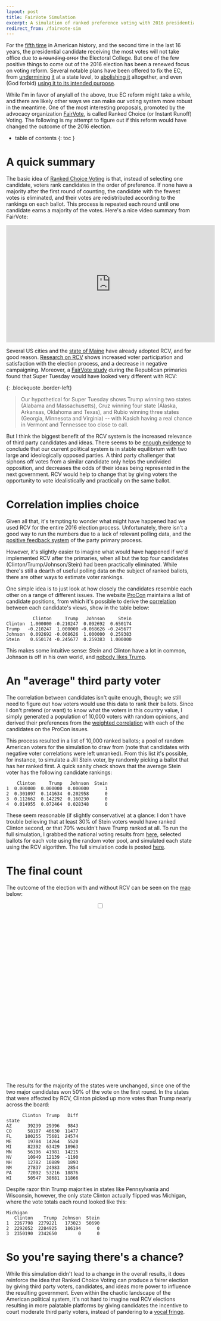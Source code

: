 ```yaml
---
layout: post
title: FairVote Simulation
excerpt: A simulation of ranked preference voting with 2016 presidential election data.
redirect_from: /fairvote-sim
---
```


For the [fifth time](https://en.wikipedia.org/wiki/United_States_presidential_elections_in_which_the_winner_lost_the_popular_vote) in American history, and the second time in the last 16 years, the presidential candidate receiving the most votes will not take office due to ~~a rounding error~~ the Electoral College. But one of the few positive things to come out of the 2016 election has been a renewed focus on voting reform. Several notable plans have been offered to fix the EC, from [undermining](https://trumptraders.org/trade/) [it](http://www.nationalpopularvote.com/) at a state level, to [abolishing it](http://www.cnn.com/2016/11/15/politics/barbara-boxer-electoral-college-donald-trump-2016-election/) altogether, and even (God forbid) [using it to its intended purpose](http://www.hamiltonelectors.com/).

While I'm in favor of any/all of the above, true EC reform might take a while, and there are likely other ways we can make our voting system more robust in the meantime. One of the most interesting proposals, promoted by the advocacy organization [FairVote](http://www.fairvote.org/), is called Ranked Choice (or Instant Runoff) Voting. The following is my attempt to figure out if this reform would have changed the outcome of the 2016 election.

<!--more-->
* table of contents
{: toc }

# A quick summary

The basic idea of [Ranked Choice Voting](https://en.wikipedia.org/wiki/Instant-runoff_voting) is that, instead of selecting one candidate, voters rank candidates in the order of preference. If none have a majority after the first round of counting, the candidate with the fewest votes is eliminated, and their votes are redistributed according to the rankings on each ballot. This process is repeated each round until one candidate earns a majority of the votes. Here's a nice video summary from FairVote:

<div align="center">
  <iframe width="560" height="315" src="https://www.youtube.com/embed/CIz_nzP-W_c" frameborder="0" allowfullscreen></iframe>
</div>

Several US cities and the [state of Maine](http://www.nytimes.com/2016/12/03/us/maine-ranked-choice-voting.html) have already adopted RCV, and for good reason. [Research on RCV](http://www.fairvote.org/rcv#research_on_rcv) shows increased voter participation and satisfaction with the election process, and a decrease in negative campaigning. Moreover, a [FairVote study](http://www.fairvote.org/simulating_instant_runoff_flips_most_donald_trump_primary_victories) during the Republican primaries found that Super Tuesday would have looked very different with RCV:

{: .blockquote .border-left}
> Our hypothetical for Super Tuesday shows Trump winning two states (Alabama and Massachusetts), Cruz winning four state (Alaska, Arkansas, Oklahoma and Texas), and Rubio winning three states (Georgia, Minnesota and Virginia) -- with Kasich having a real chance in Vermont and Tennessee too close to call.

But I think the biggest benefit of the RCV system is the increased relevance of third party candidates and ideas. There seems to be [enough evidence](https://en.wikipedia.org/wiki/Duverger's_law) to conclude that our current political system is in stable equilibrium with two large and ideologically opposed parties. A third party challenger that siphons off votes from a similar candidate only helps the undivided opposition, and decreases the odds of their ideas being represented in the next government. RCV would help to change that by giving voters the opportunity to vote idealistically and practically on the same ballot.

# Correlation implies choice

Given all that, it's tempting to wonder what might have happened had we used RCV for the entire 2016 election process. Unfortunately, there isn't a good way to run the numbers due to a lack of relevant polling data, and the [positive feedback system](https://en.wikipedia.org/wiki/Positive_feedback) of the party primary process.

However, it's slightly easier to imagine what would have happened if we'd implemented RCV after the primaries, when all but the top four candidates (Clinton/Trump/Johnson/Stein) had been practically eliminated. While there's still a dearth of useful polling data on the subject of ranked ballots, there are other ways to estimate voter rankings.

One simple idea is to just look at how closely the candidates resemble each other on a range of different issues. The website [ProCon](http://2016election.procon.org/view.source-summary-chart.php) maintains a list of candidate positions, from which it's possible to derive the [correlation](https://xkcd.com/552/) between each candidate's views, show in the table below:

```text
          Clinton     Trump   Johnson     Stein
Clinton  1.000000 -0.210247  0.092692  0.650174
Trump   -0.210247  1.000000 -0.068626 -0.245677
Johnson  0.092692 -0.068626  1.000000  0.259383
Stein    0.650174 -0.245677  0.259383  1.000000
```

This makes some intuitive sense: Stein and Clinton have a lot in common, Johnson is off in his own world, and [nobody likes Trump](http://www.cnn.com/2016/12/08/politics/donald-trump-approval-ratings-pew-poll-transition/).

# An "average" third party voter

The correlation between candidates isn't quite enough, though; we still need to figure out how voters would use this data to rank their ballots. Since I don't pretend (or want) to know what the voters in this country value, I simply generated a population of 10,000 voters with random opinions, and derived their preferences from the [weighted correlation](https://en.wikipedia.org/wiki/Pearson_product-moment_correlation_coefficient#Weighted_correlation_coefficient) with each of the candidates on the ProCon issues.

This process resulted in a list of 10,000 ranked ballots; a pool of random American voters for the simulation to draw from (note that candidates with negative voter correlations were left unranked). From this list it's possible, for instance, to simulate a Jill Stein voter, by randomly picking a ballot that has her ranked first. A quick sanity check shows that the average Stein voter has the following candidate rankings:

```text
    Clinton     Trump   Johnson  Stein
1  0.000000  0.000000  0.000000      1
2  0.301097  0.141634  0.202958      0
3  0.112662  0.142292  0.160230      0
4  0.014955  0.072464  0.028348      0
```

These seem reasonable (if slightly conservative) at a glance: I don't have trouble believing that at least 30% of Stein voters would have ranked Clinton second, or that 70% wouldn't have Trump ranked at all. To run the full simulation, I grabbed the national voting results from [here](https://github.com/benhamner/2016-us-election), selected ballots for each vote using the random voter pool, and simulated each state using the RCV algorithm. The full simulation code is posted [here](https://github.com/danwahl/fairvote-test).

# The final count

The outcome of the election with and without RCV can be seen on the [map](https://datamaps.github.io/) below:

<link rel="stylesheet" type="text/css" href="/assets/css/fairvote-sim/fairvote.css">
<div align="center">
  <div class="onoffswitch">
      <input type="checkbox" name="onoffswitch" class="onoffswitch-checkbox" id="myonoffswitch">
      <label class="onoffswitch-label" for="myonoffswitch">
          <span class="onoffswitch-inner"></span>
          <span class="onoffswitch-switch"></span>
      </label>
  </div>
</div>
<div id="container" style="position: relative; height: 400px; margin-bottom: 64px;"></div>

<script src="//cdnjs.cloudflare.com/ajax/libs/d3/3.5.3/d3.min.js"></script>
<script src="//cdnjs.cloudflare.com/ajax/libs/topojson/1.6.9/topojson.min.js"></script>
<script src="https://ajax.googleapis.com/ajax/libs/jquery/3.1.1/jquery.min.js"></script>
<script src="https://datamaps.github.io/scripts/0.4.4/datamaps.usa.min.js"></script>
<script src="/assets/js/fairvote-sim/fairvote.js"></script>

The results for the majority of the states were unchanged, since one of the two major candidates won 50% of the vote on the first round. In the states that were affected by RCV, Clinton picked up more votes than Trump nearly across the board:

```text
      Clinton  Trump   Diff
state                       
AZ      39239  29396   9843
CO      58107  46630  11477
FL     100255  75681  24574
ME      19784  14264   5520
MI      82392  63429  18963
MN      56196  41981  14215
NV      10949  12139  -1190
NH      12782  10889   1893
NM      27837  24983   2854
PA      72092  53216  18876
WI      50547  38681  11866
```

Despite razor thin Trump majorities in states like Pennsylvania and Wisconsin, however, the only state Clinton actually flipped was Michigan, where the vote totals each round looked like this:

```text
Michigan
   Clinton    Trump  Johnson  Stein
1  2267798  2279221   173023  50690
2  2292052  2284925   186194      0
3  2350190  2342650        0      0
```

# So you're saying there's a chance?

While this simulation didn't lead to a change in the overall results, it does reinforce the idea that Ranked Choice Voting can produce a fairer election by giving third party voters, candidates, and ideas more power to influence the resulting government. Even within the chaotic landscape of the American political system, it's not hard to imagine real RCV elections resulting in more palatable platforms by giving candidates the incentive to court moderate third party voters, instead of pandering to a [vocal fringe](https://www.greatagain.gov/).
